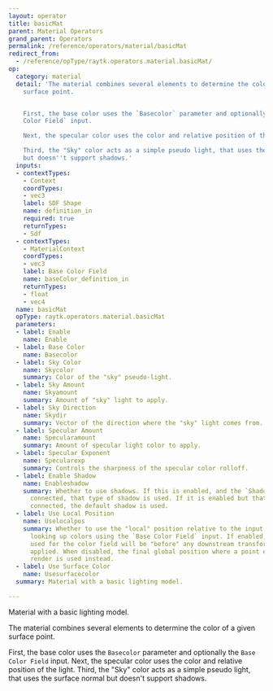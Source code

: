 ```yaml
---
layout: operator
title: basicMat
parent: Material Operators
grand_parent: Operators
permalink: /reference/operators/material/basicMat
redirect_from:
  - /reference/opType/raytk.operators.material.basicMat/
op:
  category: material
  detail: 'The material combines several elements to determine the color of a given
    surface point.


    First, the base color uses the `Basecolor` parameter and optionally the `Base
    Color Field` input.

    Next, the specular color uses the color and relative position of the light.

    Third, the "Sky" color acts as a simple pseudo light, that uses the surface normal
    but doesn''t support shadows.'
  inputs:
  - contextTypes:
    - Context
    coordTypes:
    - vec3
    label: SDF Shape
    name: definition_in
    required: true
    returnTypes:
    - Sdf
  - contextTypes:
    - MaterialContext
    coordTypes:
    - vec3
    label: Base Color Field
    name: baseColor_definition_in
    returnTypes:
    - float
    - vec4
  name: basicMat
  opType: raytk.operators.material.basicMat
  parameters:
  - label: Enable
    name: Enable
  - label: Base Color
    name: Basecolor
  - label: Sky Color
    name: Skycolor
    summary: Color of the "sky" pseudo-light.
  - label: Sky Amount
    name: Skyamount
    summary: Amount of "sky" light to apply.
  - label: Sky Direction
    name: Skydir
    summary: Vector of the direction where the "sky" light comes from.
  - label: Specular Amount
    name: Specularamount
    summary: Amount of specular light color to apply.
  - label: Specular Exponent
    name: Specularexp
    summary: Controls the sharpness of the specular color rolloff.
  - label: Enable Shadow
    name: Enableshadow
    summary: Whether to use shadows. If this is enabled, and the `Shadow` input is
      connected, that type of shadow is used. If it is enabled but that input is not
      connected, the default shadow is used.
  - label: Use Local Position
    name: Uselocalpos
    summary: Whether to use the "local" position relative to the input shape when
      looking up colors using the `Base Color Field` input. If enabled, the coordinates
      used for the color field will be "before" any downstream transformations are
      applied. When disabled, the final global position where a point ends up in the
      render is used instead.
  - label: Use Surface Color
    name: Usesurfacecolor
  summary: Material with a basic lighting model.

---
```



Material with a basic lighting model.

The material combines several elements to determine the color of a given surface point.

First, the base color uses the `Basecolor` parameter and optionally the `Base Color Field` input.
Next, the specular color uses the color and relative position of the light.
Third, the "Sky" color acts as a simple pseudo light, that uses the surface normal but doesn't support shadows.